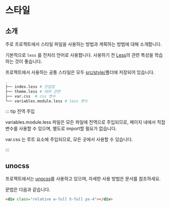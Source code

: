 # 스타일

## 소개

주로 프로젝트에서 스타일 파일을 사용하는 방법과 계획하는 방법에 대해 소개합니다.

기본적으로 `less` 를 전처리 언어로 사용합니다. 사용하기 전 [Less](http://lesscss.org/)의 관련 특성을 학습하는 것이 좋습니다.

프로젝트에서 사용하는 공통 스타일은 모두 [src/style/](https://github.com/web2-solution/web2-vue-framework/tree/demo/src/styles)폴더에 저장되어 있습니다.

```bash
.
├── index.less # 진입점
├── theme.less # 테마 관련
├── var.css  # css 변수
└── variables.module.less # less 변수

```

::: tip 전역 주입

variables.module.less 파일은 모든 파일에 전역으로 주입되므로, 페이지 내에서 직접 변수를 사용할 수 있으며, 별도로 import할 필요가 없습니다.

var.css 는 루트 요소에 주입되므로, 모든 곳에서 사용할 수 있습니다.

:::

## unocss

프로젝트에서는 [unocss](https://github.com/unocss/unocss#readme)를 사용하고 있으며, 자세한 사용 방법은 문서를 참조하세요.

문법은 다음과 같습니다.

```html
<div class="relative w-full h-full px-4"></div>
```
